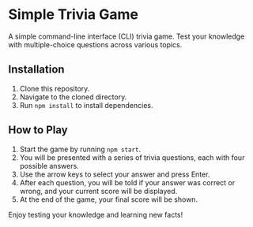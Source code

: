 # Simple Trivia Game

A simple command-line interface (CLI) trivia game. Test your knowledge with multiple-choice questions across various topics.

## Installation

1. Clone this repository.
2. Navigate to the cloned directory.
3. Run `npm install` to install dependencies.

## How to Play

1. Start the game by running `npm start`.
2. You will be presented with a series of trivia questions, each with four possible answers.
3. Use the arrow keys to select your answer and press Enter.
4. After each question, you will be told if your answer was correct or wrong, and your current score will be displayed.
5. At the end of the game, your final score will be shown.

Enjoy testing your knowledge and learning new facts!
